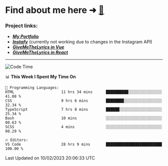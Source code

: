# Find about me here ➜ [🧑](https://pauabella.dev)

### Project links:
- ***[My Portfolio](https://pauabella.dev)***
- ***[Instafy](https://instafy.me)*** (currently not working due to changes in the Instagram API)
- ***[GiveMeTheLyrics in Vue](https://lyrics.pauabella.dev)***
- ***[GiveMeTheLyrics in React](https://pauabella.dev/GiveMeTheLyrics)***

---
<!--START_SECTION:waka-->
![Code Time](http://img.shields.io/badge/Code%20Time-1%2C882%20hrs%208%20mins-blue)

📊 **This Week I Spent My Time On** 

```text
💬 Programming Languages: 
HTML                     11 hrs 34 mins      ██████████░░░░░░░░░░░░░░░   41.08 % 
CSS                      9 hrs 6 mins        ████████░░░░░░░░░░░░░░░░░   32.34 % 
TypeScript               7 hrs 8 mins        ██████░░░░░░░░░░░░░░░░░░░   25.34 % 
Bash                     10 mins             ░░░░░░░░░░░░░░░░░░░░░░░░░   00.63 % 
SCSS                     4 mins              ░░░░░░░░░░░░░░░░░░░░░░░░░   00.29 % 

🔥 Editors: 
VS Code                  28 hrs 9 mins       █████████████████████████   100.00 % 

```


 Last Updated on 10/02/2023 20:06:33 UTC
<!--END_SECTION:waka-->
